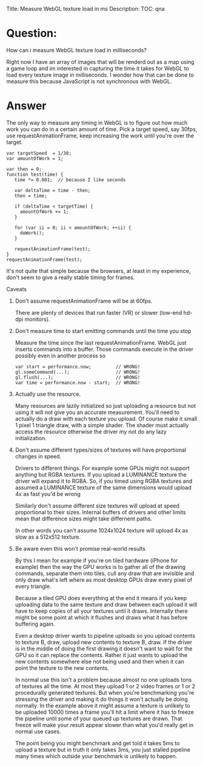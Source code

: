 Title: Measure WebGL texture load in ms
Description:
TOC: qna

# Question:

How can i measure WebGL texture load in milliseconds?

Right now I have an array of images that will be renderd out as a map using a game loop and im interested in capturing the time it takes for WebGL to load every texture image in milliseconds. I wonder how that can be done to measure this because JavaScript is not synchronous with WebGL.

# Answer

The only way to measure any timing in WebGL is to figure out how much work you can do in a certain amount of time. Pick a target speed, say 30fps, use requestAnimationFrame, keep increasing the work until you're over the target. 

    var targetSpeed  = 1/30;
    var amountOfWork = 1;

    var then = 0;
    function test(time) {
       time *= 0.001;  // because I like seconds 

       var deltaTime = time - then;
       then = time;

       if (deltaTime < targetTime) {
         amountOfWork += 1;
       }

       for (var ii = 0; ii < amountOfWork; ++ii) {
         doWork();
       }

       requestAnimationFrame(test);
    }
    requestAnimationFrame(test);

It's not quite that simple because the browsers, at least in my experience, don't seem to give a really stable timing for frames.

Caveats

1.  Don't assume requestAnimationFrame will be at 60fps.

    There are plenty of devices that run faster (VR) or slower (low-end hd-dpi monitors).

2.  Don't measure time to start emitting commands until the time you stop

    Measure the time since the last requestAnimationFrame. WebGL just
    inserts commands into a buffer. Those commands execute in the driver
    possibly even in another process so 

        var start = performance.now;         // WRONG!
        gl.someCommand(...);                 // WRONG!
        gl.flush(...);                       // WRONG!
        var time = performance.now - start;  // WRONG!


3.  Actually use the resource. 

    Many resources are lazily initialized so just uploading a resource 
    but not using it will not give you an accurate measurement. You'll
    need to actually do a draw with each texture you upload. Of course
    make it small 1 pixel 1 triangle draw, with a simple shader. The
    shader must actually access the resource otherwise the driver 
    my not do any lazy initialization.

4.  Don't assume different types/sizes of textures will have proportional
    changes in speed.

    Drivers to different things. For example some GPUs might not support
    anything but RGBA textures. If you upload a LUMINANCE texture the
    driver will expand it to RGBA. So, if you timed using RGBA textures
    and assumed a LUMINANCE texture of the same dimensions would upload
    4x as fast you'd be wrong

    Similarly don't assume different size textures will upload at
    speed proportional to their sizes. Internal buffers of drivers
    and other limits mean that difference sizes might take differnent
    paths.

    In other words you can't assume 1024x1024 texture will upload
    4x as slow as a 512x512 texture.

5.  Be aware even this won't promise real-world results

    By this I mean for example if you're on tiled hardware (iPhone
    for example) then the way the GPU works is to gather all of
    the drawing commands, separate them into tiles, cull any
    draw that are invisible and only draw what's left where as
    most desktop GPUs draw every pixel of every triangle. 

    Because a tiled GPU
    does everything at the end it means if you keep uploading
    data to the same texture and draw between each upload it will
    have to keep copies of all your textures until it draws.
    Internally there might be some point at which it flushes and
    draws what it has before buffering again.

    Even a desktop driver wants to pipeline uploads so you upload
    contents to texture B, draw, upload new contents to texture B,
    draw. If the driver is in the middle of doing the first drawing
    it doesn't want to wait for the GPU so it can replace the contents.
    Rather it just wants to upload the new contents somewhere else
    not being used and then when it can point the texture to the new
    contents.

    In normal use this isn't a problem because almost no one uploads
    tons of textures all the time. At most they upload 1 or 2 video
    frames or 1 or 2 procedurally generated textures. But when you're
    benchmarking you're stressing the driver and making it do things
    it won't actually be doing normally. In the example above it might
    assume a texture is unlikely to be uploaded 10000 times a frame
    you'll hit a limit where it has to freeze the pipeline until 
    some of your queued up textures are drawn. That freeze will make
    your result appear slower than what you'd really get in normal
    use cases.

    The point being you might benchmark and get told it takes 5ms 
    to upload  a texture but in truth it only takes 3ms, you just
    stalled pipeline many times which outside your benchmark is 
    unlikely to happen.

